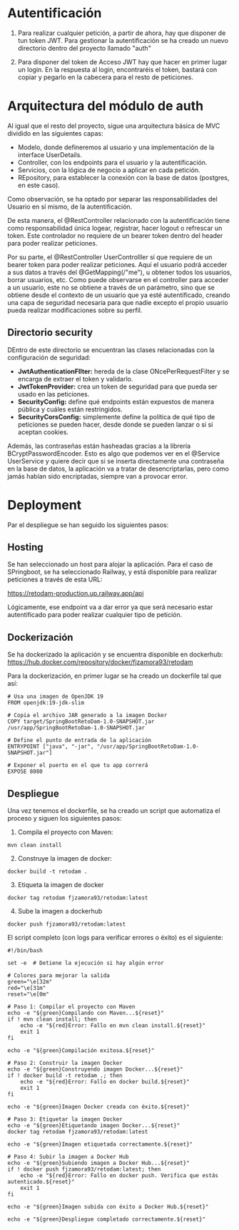 
# Autentificación

1. Para realizar cualquier petición, a partir de ahora, hay que disponer de tun token JWT. Para gestionar la autentificación se ha creado un nuevo directorio dentro del proyecto llamado "auth"

2. Para disponer del token de Acceso JWT hay que hacer en primer lugar un login. En la respuesta al login, encontraréis el token, bastará con copiar y pegarlo en la cabecera para el resto de peticiones.


# Arquitectura del módulo de auth

Al igual que el resto del proyecto, sigue una arquitectura básica de MVC dividido en las siguientes capas:

- Modelo, donde defineremos al usuario y una implementación de la interface UserDetails.
- Controller, con los endpoints para el usuario y la autentificación.
- Servicios, con la lógica de negocio a aplicar en cada petición.
- REpository, para establecer la conexión con la base de datos (postgres, en este caso).

Como observación, se ha optado por separar las responsabilidades del Usuario en sí mismo, de la autentificación. 

De esta manera, el @RestController relacionado con la autentificación tiene como responsabilidad única logear, registrar, hacer logout o refrescar un token. Este controlador no requiere de un bearer token dentro del header para poder realizar peticiones.

Por su parte, el @RestController UserControlller sí que requiere de un bearer token para poder realizar peticiones. Aquí el usuario podrá acceder a sus datos a través del @GetMapping(/"me"), u obtener todos los usuarios, borrar usuarios, etc. Como puede observarse en el controller para acceder a un usuario, este no se obtiene a través de un parámetro, sino que se obtiene desde el contexto de un usuario que ya esté autentificado, creando una capa de seguridad necesaria para que nadie excepto el propio usuario pueda realizar modificaciones sobre su perfil.

## Directorio security

DEntro de este directorio se encuentran las clases relacionadas con la configuración de seguridad:

- **JwtAuthenticationFIlter:** hereda de la clase ONcePerRequestFilter y se encarga de extraer el token y validarlo.
- **JwtTokenProvider:** crea un token de seguridad para que pueda ser usado en las peticiones.
- **SecurityConfig:** define qué endpoints están expuestos de manera pública y cuáles están restringidos.
- **SecurityCorsConfig:** simplemente define la política de qué tipo de peticiones se pueden hacer,  desde donde se pueden lanzar o si si aceptan cookies.

Además, las contraseñas están hasheadas gracias a la librería BCryptPasswordEncoder. Esto es algo que podemos ver en el @Service UserService y  quiere decir que si se inserta directamente una contraseña en la base de datos, la aplicación va a tratar de desencriptarlas, pero como jamás habían sido encriptadas, siempre van a provocar error.



# Deployment

Par el despliegue se han seguido los siguientes pasos:


## Hosting

Se han seleccionado un host para alojar la aplicación. Para el caso de SPringboot, se ha seleccionado Railway, y está disponible para realizar peticiones a través de esta URL:

https://retodam-production.up.railway.app/api

Lógicamente, ese endpoint va a dar error ya que será necesario estar autentificado para poder realizar cualquier tipo de petición.

## Dockerización

Se ha dockerizado la aplicación y se encuentra disponible en dockerhub: https://hub.docker.com/repository/docker/fjzamora93/retodam 

Para la dockerización, en primer lugar se ha creado un dockerfile tal que así:

```
# Usa una imagen de OpenJDK 19
FROM openjdk:19-jdk-slim

# Copia el archivo JAR generado a la imagen Docker
COPY target/SpringBootRetoDam-1.0-SNAPSHOT.jar /usr/app/SpringBootRetoDam-1.0-SNAPSHOT.jar

# Define el punto de entrada de la aplicación
ENTRYPOINT ["java", "-jar", "/usr/app/SpringBootRetoDam-1.0-SNAPSHOT.jar"]

# Exponer el puerto en el que tu app correrá
EXPOSE 8080
```

## Despliegue

Una vez tenemos el dockerfile, se ha creado un script que automatiza el proceso y siguen los siguientes pasos:


1. Compila el proyecto con Maven:


```
mvn clean install
```

2. Construye la imagen de docker:
```
docker build -t retodam .
```


3. Etiqueta la imagen de docker
```
docker tag retodam fjzamora93/retodam:latest
```


4. Sube la imagen a dockerhub
```
docker push fjzamora93/retodam:latest
```

El script completo (con logs para verificar errores o éxito) es el siguiente:


```
#!/bin/bash

set -e  # Detiene la ejecución si hay algún error

# Colores para mejorar la salida
green="\e[32m"
red="\e[31m"
reset="\e[0m"

# Paso 1: Compilar el proyecto con Maven
echo -e "${green}Compilando con Maven...${reset}"
if ! mvn clean install; then
    echo -e "${red}Error: Fallo en mvn clean install.${reset}"
    exit 1
fi

echo -e "${green}Compilación exitosa.${reset}"

# Paso 2: Construir la imagen Docker
echo -e "${green}Construyendo imagen Docker...${reset}"
if ! docker build -t retodam .; then
    echo -e "${red}Error: Fallo en docker build.${reset}"
    exit 1
fi

echo -e "${green}Imagen Docker creada con éxito.${reset}"

# Paso 3: Etiquetar la imagen Docker
echo -e "${green}Etiquetando imagen Docker...${reset}"
docker tag retodam fjzamora93/retodam:latest

echo -e "${green}Imagen etiquetada correctamente.${reset}"

# Paso 4: Subir la imagen a Docker Hub
echo -e "${green}Subiendo imagen a Docker Hub...${reset}"
if ! docker push fjzamora93/retodam:latest; then
    echo -e "${red}Error: Fallo en docker push. Verifica que estás autenticado.${reset}"
    exit 1
fi

echo -e "${green}Imagen subida con éxito a Docker Hub.${reset}"

echo -e "${green}Despliegue completado correctamente.${reset}"

```















